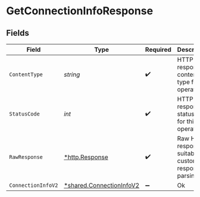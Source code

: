 # GetConnectionInfoResponse


## Fields

| Field                                                               | Type                                                                | Required                                                            | Description                                                         |
| ------------------------------------------------------------------- | ------------------------------------------------------------------- | ------------------------------------------------------------------- | ------------------------------------------------------------------- |
| `ContentType`                                                       | *string*                                                            | :heavy_check_mark:                                                  | HTTP response content type for this operation                       |
| `StatusCode`                                                        | *int*                                                               | :heavy_check_mark:                                                  | HTTP response status code for this operation                        |
| `RawResponse`                                                       | [*http.Response](https://pkg.go.dev/net/http#Response)              | :heavy_check_mark:                                                  | Raw HTTP response; suitable for custom response parsing             |
| `ConnectionInfoV2`                                                  | [*shared.ConnectionInfoV2](../../models/shared/connectioninfov2.md) | :heavy_minus_sign:                                                  | Ok                                                                  |